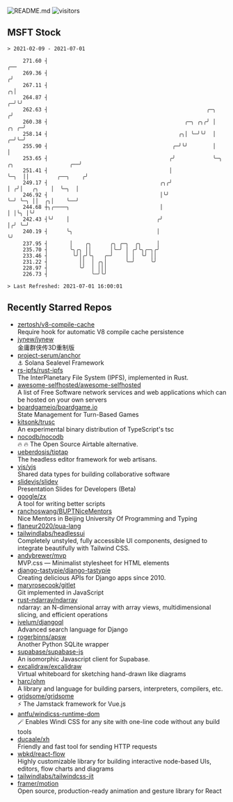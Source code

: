 ![README.md](https://github.com/Gerhut/Gerhut/workflows/README.md/badge.svg)
![visitors](https://visitors.vercel.app/Gerhut/Gerhut?token=8cf69d1f6813d272ef062726b6070c9be4ff72038cfe5a7ded7384a8da65d866)

## MSFT Stock

```
> 2021-02-09 - 2021-07-01

     271.60 ┤                                                                                                ╭── 
     269.36 ┤                                                                                               ╭╯   
     267.11 ┤                                                                                             ╭╮│    
     264.87 ┤                                                                                           ╭─╯╰╯    
     262.63 ┤                                                   ╭─╮                                    ╭╯        
     260.38 ┤                                            ╭─╮ ╭╮╭╯ │                               ╭╮ ╭─╯         
     258.14 ┤                                          ╭╮│ ╰─╯╰╯  │                             ╭─╯╰─╯           
     255.90 ┤                                        ╭─╯╰╯        │                             │                
     253.65 ┤                                       ╭╯            ╰─╮    ╭╮                  ╭──╯                
     251.41 ┤                                       │               ╰─╮  ││         ╭──╮    ╭╯                   
     249.17 ┤                                    ╭╮╭╯                 │ ╭╯│   ╭╮    │  ╰─╮  │                    
     246.92 ┤                                    │╰╯                  ╰─╯ ╰─╮ ││  ╭╮│    ╰──╯                    
     244.68 ┼╮╭────╮                             │                          │ │╰╮ │╰╯                            
     242.43 ┤╰╯    │                            ╭╯                          │╭╯ ╰─╯                              
     240.19 ┤      ╰╮                           │                           ╰╯                                   
     237.95 ┤       │    ╭╮      ╭╮ ╭─╮  ╭╮     │                                                                
     235.70 ┤       ╰╮╭╮ ││      │╰─╯ │ ╭╯╰╮╭─╮╭╯                                                                
     233.46 ┤        ╰╯│╭╯╰╮   ╭─╯    │ │  ╰╯ ││                                                                 
     231.22 ┤          ││  │ ╭╮│      ╰─╯     ╰╯                                                                 
     228.97 ┤          ╰╯  │ │││                                                                                 
     226.73 ┤              ╰─╯╰╯                                                                                 

> Last Refreshed: 2021-07-01 16:00:01
```

## Recently Starred Repos

- [zertosh/v8-compile-cache](https://github.com/zertosh/v8-compile-cache)  
  Require hook for automatic V8 compile cache persistence
- [jynew/jynew](https://github.com/jynew/jynew)  
  金庸群侠传3D重制版
- [project-serum/anchor](https://github.com/project-serum/anchor)  
  ⚓ Solana Sealevel Framework
- [rs-ipfs/rust-ipfs](https://github.com/rs-ipfs/rust-ipfs)  
  The InterPlanetary File System (IPFS), implemented in Rust.
- [awesome-selfhosted/awesome-selfhosted](https://github.com/awesome-selfhosted/awesome-selfhosted)  
  A list of Free Software network services and web applications which can be hosted on your own servers
- [boardgameio/boardgame.io](https://github.com/boardgameio/boardgame.io)  
  State Management for Turn-Based Games
- [kitsonk/trusc](https://github.com/kitsonk/trusc)  
  An experimental binary distribution of TypeScript's tsc
- [nocodb/nocodb](https://github.com/nocodb/nocodb)  
  🔥 🔥  The Open Source Airtable alternative. 
- [ueberdosis/tiptap](https://github.com/ueberdosis/tiptap)  
  The headless editor framework for web artisans.
- [yjs/yjs](https://github.com/yjs/yjs)  
  Shared data types for building collaborative software
- [slidevjs/slidev](https://github.com/slidevjs/slidev)  
  Presentation Slides for Developers (Beta)
- [google/zx](https://github.com/google/zx)  
  A tool for writing better scripts
- [ranchoswang/BUPTNiceMentors](https://github.com/ranchoswang/BUPTNiceMentors)  
  Nice Mentors in Beijing University Of Programming and Typing 
- [flaneur2020/pua-lang](https://github.com/flaneur2020/pua-lang)  
- [tailwindlabs/headlessui](https://github.com/tailwindlabs/headlessui)  
  Completely unstyled, fully accessible UI components, designed to integrate beautifully with Tailwind CSS.
- [andybrewer/mvp](https://github.com/andybrewer/mvp)  
  MVP.css — Minimalist stylesheet for HTML elements
- [django-tastypie/django-tastypie](https://github.com/django-tastypie/django-tastypie)  
  Creating delicious APIs for Django apps since 2010.
- [maryrosecook/gitlet](https://github.com/maryrosecook/gitlet)  
  Git implemented in JavaScript
- [rust-ndarray/ndarray](https://github.com/rust-ndarray/ndarray)  
  ndarray: an N-dimensional array with array views, multidimensional slicing, and efficient operations
- [ivelum/djangoql](https://github.com/ivelum/djangoql)  
  Advanced search language for Django
- [rogerbinns/apsw](https://github.com/rogerbinns/apsw)  
  Another Python SQLite wrapper
- [supabase/supabase-js](https://github.com/supabase/supabase-js)  
  An isomorphic Javascript client for Supabase.
- [excalidraw/excalidraw](https://github.com/excalidraw/excalidraw)  
  Virtual whiteboard for sketching hand-drawn like diagrams
- [harc/ohm](https://github.com/harc/ohm)  
  A library and language for building parsers, interpreters, compilers, etc.
- [gridsome/gridsome](https://github.com/gridsome/gridsome)  
  ⚡️ The Jamstack framework for Vue.js
- [antfu/windicss-runtime-dom](https://github.com/antfu/windicss-runtime-dom)  
  🪄 Enables Windi CSS for any site with one-line code without any build tools 
- [ducaale/xh](https://github.com/ducaale/xh)  
  Friendly and fast tool for sending HTTP requests
- [wbkd/react-flow](https://github.com/wbkd/react-flow)  
  Highly customizable library for building interactive node-based UIs, editors, flow charts and diagrams 
- [tailwindlabs/tailwindcss-jit](https://github.com/tailwindlabs/tailwindcss-jit)  
- [framer/motion](https://github.com/framer/motion)  
  Open source, production-ready animation and gesture library for React
